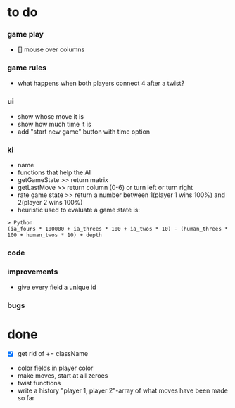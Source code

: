 # to do
### game play
- []  mouse over columns

### game rules
- what happens when both players connect 4 after a twist?

### ui
- show whose move it is 
- show how much time it is  
- add "start new game" button with time option  

### ki
- name
- functions that help the AI  
- getGameState >> return matrix  
- getLastMove >>	return column (0-6) or turn left or turn right  
- rate game state >> return a number between 1(player 1 wins 100%) and 2(player 2 wins 100%)  
- heuristic used to evaluate a game state is:

```
> Python
(ia_fours * 100000 + ia_threes * 100 + ia_twos * 10) - (human_threes * 100 + human_twos * 10) + depth
```

### code


### improvements
- give every field a unique id

### bugs


# done
- [x] get rid of += className
- color fields in player color
- make moves, start at all zeroes
- twist functions
- write a history "player 1, player 2"-array of what moves have been made so far
